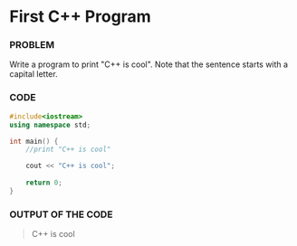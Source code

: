 # First C++ Program

### PROBLEM

Write a program to print "C++ is cool".
Note that the sentence starts with a capital letter.

### CODE
```cpp
#include<iostream>
using namespace std;

int main() {
    //print "C++ is cool"

    cout << "C++ is cool";
    
    return 0;
}
```

### OUTPUT OF THE CODE
> C++ is cool